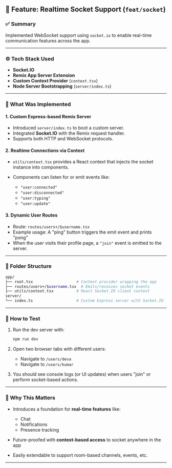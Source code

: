 ## 🔌 Feature: Realtime Socket Support (`feat/socket`)

### ✅ Summary

Implemented WebSocket support using `socket.io` to enable real-time communication features across the app.

---

### ⚙️ Tech Stack Used

* **Socket.IO**
* **Remix App Server Extension**
* **Custom Context Provider** (`context.tsx`)
* **Node Server Bootstrapping** (`server/index.ts`)

---

### 🔄 What Was Implemented

#### 1. **Custom Express-based Remix Server**

* Introduced `server/index.ts` to boot a custom server.
* Integrated **Socket.IO** with the Remix request handler.
* Supports both HTTP and WebSocket protocols.

#### 2. **Realtime Connections via Context**

* `utils/context.tsx` provides a React context that injects the socket instance into components.
* Components can listen for or emit events like:

  * `"user:connected"`
  * `"user:disconnected"`
  * `"user:typing"`
  * `"user:update"`

#### 3. **Dynamic User Routes**

* Route: `routes/users+/$username.tsx`
* Example usage: A "ping" button triggers the emit event and prints "pong"
* When the user visits their profile page, a `"join"` event is emitted to the server.

---

### 📂 Folder Structure

```bash
app/
├── root.tsx                   # Context provider wrapping the app
├── routes/users+/$username.tsx  # Emits/receives socket events
├── utils/context.tsx          # React Socket.IO client context
server/
└── index.ts                   # Custom Express server with Socket.IO
```

---

### 🧪 How to Test

1. Run the dev server with:

   ```bash
   npm run dev
   ```
2. Open two browser tabs with different users:

   * Navigate to `/users/deva`
   * Navigate to `/users/kumar`
3. You should see console logs (or UI updates) when users "join" or perform socket-based actions.

---

### 🧠 Why This Matters

* Introduces a foundation for **real-time features** like:

  * Chat
  * Notifications
  * Presence tracking
* Future-proofed with **context-based access** to socket anywhere in the app
* Easily extendable to support room-based channels, events, etc.

---
